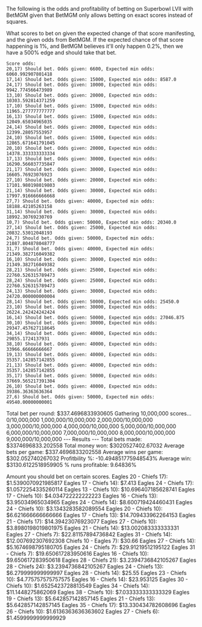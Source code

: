 The following is the odds and profitability of betting on Superbowl LVII with BetMGM given that BetMGM only allows betting on exact scores instead of squares.  


What scores to bet on given the expected change of that score manifesting, and the given odds from BetMGM. If the expected chance of that score happening is 1%, and BetMGM believes it'll only happen 0.2%, then we have a 500% edge and should take that bet. 
```
Score odds:
20,17) Should bet. Odds given: 6600, Expected min odds: 6060.992907801418
17,14) Should bet. Odds given: 15000, Expected min odds: 8587.0
24,17) Should bet. Odds given: 10000, Expected min odds: 9942.774566473989
13,10) Should bet. Odds given: 20000, Expected min odds: 10303.592814371259
17,10) Should bet. Odds given: 15000, Expected min odds: 11965.277777777777
16,13) Should bet. Odds given: 15000, Expected min odds: 12049.65034965035
24,14) Should bet. Odds given: 20000, Expected min odds: 12399.28057553957
24,10) Should bet. Odds given: 15000, Expected min odds: 12865.671641791045
20,10) Should bet. Odds given: 20000, Expected min odds: 14378.333333333334
17,13) Should bet. Odds given: 30000, Expected min odds: 16290.566037735847
21,17) Should bet. Odds given: 30000, Expected min odds: 16605.76923076923
27,10) Should bet. Odds given: 20000, Expected min odds: 17101.980198019803
21,14) Should bet. Odds given: 30000, Expected min odds: 17997.916666666668
27,7) Should bet. Odds given: 40000, Expected min odds: 18188.42105263158
31,14) Should bet. Odds given: 30000, Expected min odds: 18992.30769230769
10,7) Should bet. Odds given: 50000, Expected min odds: 20340.0
27,14) Should bet. Odds given: 25000, Expected min odds: 20832.53012048193
24,7) Should bet. Odds given: 50000, Expected min odds: 21087.804878048777
31,7) Should bet. Odds given: 40000, Expected min odds: 21349.382716049382
16,10) Should bet. Odds given: 30000, Expected min odds: 21349.382716049382
28,21) Should bet. Odds given: 25000, Expected min odds: 22760.526315789473
28,24) Should bet. Odds given: 25000, Expected min odds: 22760.526315789473
24,13) Should bet. Odds given: 30000, Expected min odds: 24720.000000000004
28,14) Should bet. Odds given: 50000, Expected min odds: 25450.0
23,10) Should bet. Odds given: 30000, Expected min odds: 26224.242424242424
16,14) Should bet. Odds given: 50000, Expected min odds: 27046.875
30,10) Should bet. Odds given: 30000, Expected min odds: 29347.457627118645
34,14) Should bet. Odds given: 40000, Expected min odds: 29855.1724137931
38,10) Should bet. Odds given: 40000, Expected min odds: 33966.66666666667
19,13) Should bet. Odds given: 40000, Expected min odds: 35357.142857142855
21,13) Should bet. Odds given: 40000, Expected min odds: 35357.142857142855
35,17) Should bet. Odds given: 50000, Expected min odds: 37669.565217391304
26,10) Should bet. Odds given: 40000, Expected min odds: 39386.36363636364
27,6) Should bet. Odds given: 50000, Expected min odds: 49540.00000000001

```



Total bet per round: $337.4696833930605
Gathering 10,000,000 scores...
0/10,000,000
1,000,000/10,000,000
2,000,000/10,000,000
3,000,000/10,000,000
4,000,000/10,000,000
5,000,000/10,000,000
6,000,000/10,000,000
7,000,000/10,000,000
8,000,000/10,000,000
9,000,000/10,000,000
--- Results ---
Total bets made: $3374696833.202558
Total money won: $3020527402.67032
Average bets per game: $337.4696833202558
Average wins per game: $302.052740267032
Profitbility %: -10.494851775948543%
Average win: $3130.6122518959905
% runs profitable: 9.64836%


Amount you should bet on certain scores.
Eagles 20 - Chiefs 17): $1.5390070921985817
Eagles 17 - Chiefs 14): $7.413
Eagles 24 - Chiefs 17): $1.0572254335260114
Eagles 13 - Chiefs 10): $10.696407185628741
Eagles 17 - Chiefs 10): $4.034722222222223
Eagles 16 - Chiefs 13): $3.95034965034965
Eagles 24 - Chiefs 14): $8.600719424460431
Eagles 24 - Chiefs 10): $3.1343283582089554
Eagles 20 - Chiefs 10): $6.621666666666666
Eagles 17 - Chiefs 13): $14.709433962264153
Eagles 21 - Chiefs 17): $14.39423076923077
Eagles 27 - Chiefs 10): $3.8980198019801975
Eagles 21 - Chiefs 14): $13.002083333333331
Eagles 27 - Chiefs 7): $22.81157894736842
Eagles 31 - Chiefs 14): $12.007692307692308
Chiefs 10 - Eagles 7): $30.66
Eagles 27 - Chiefs 14): $5.1674698795180705
Eagles 24 - Chiefs 7): $29.91219512195122
Eagles 31 - Chiefs 7): $19.650617283950616
Eagles 16 - Chiefs 10): $9.650617283950618
Eagles 28 - Chiefs 21): $3.2394736842105267
Eagles 28 - Chiefs 24): $3.2394736842105267
Eagles 24 - Chiefs 13): $6.279999999999997
Eagles 28 - Chiefs 14): $25.55
Eagles 23 - Chiefs 10): $4.775757575757575
Eagles 16 - Chiefs 14): $23.953125
Eagles 30 - Chiefs 10): $1.6525423728813549
Eagles 34 - Chiefs 14): $11.1448275862069
Eagles 38 - Chiefs 10): $7.033333333333329
Eagles 19 - Chiefs 13): $5.642857142857145
Eagles 21 - Chiefs 13): $5.642857142857145
Eagles 35 - Chiefs 17): $13.330434782608696
Eagles 26 - Chiefs 10): $1.6136363636363602
Eagles 27 - Chiefs 6): $1.4599999999999929
```